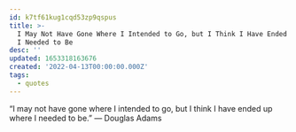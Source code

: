 ```yaml
---
id: k7tf61kug1cqd53zp9qspus
title: >-
  I May Not Have Gone Where I Intended to Go, but I Think I Have Ended up Where
  I Needed to Be
desc: ''
updated: 1653318163676
created: '2022-04-13T00:00:00.000Z'
tags:
  - quotes
---
```


“I may not have gone where I intended to go, but I think I have ended up where I needed to be.” — Douglas Adams
